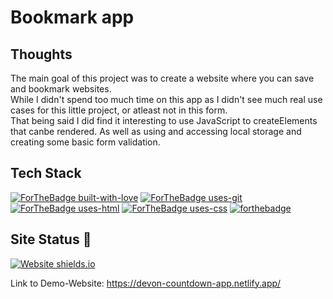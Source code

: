 # Bookmark app

## Thoughts

The main goal of this project was to create a website where you can save and bookmark websites. 
<br>
While I didn't spend too much time on this app as I didn't see much real use cases for this little project, or atleast not in this form.
<br>
That being said I did find it interesting to use JavaScript to createElements that canbe rendered.
As well as using and accessing local storage and creating some basic form validation. 


## Tech Stack
[![ForTheBadge built-with-love](http://ForTheBadge.com/images/badges/built-with-love.svg)](https://github.com/sahiljamwal)
[![ForTheBadge uses-git](http://ForTheBadge.com/images/badges/uses-git.svg)](https://GitHub.com/)
[![ForTheBadge uses-html](http://ForTheBadge.com/images/badges/uses-html.svg)](http://ForTheBadge.com)
[![ForTheBadge uses-css](http://ForTheBadge.com/images/badges/uses-css.svg)](http://ForTheBadge.com)
[![forthebadge](https://forthebadge.com/images/badges/made-with-javascript.svg)](https://forthebadge.com)



## Site Status 🎯
[![Website shields.io](https://img.shields.io/website-up-down-green-red/http/shields.io.svg)](http://shields.io/)

Link to Demo-Website: https://devon-countdown-app.netlify.app/
